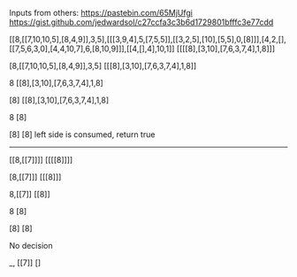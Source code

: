 Inputs from others: 
https://pastebin.com/65MjUfgi
https://gist.github.com/jedwardsol/c27ccfa3c3b6d1729801bfffc3e77cdd


[[8,[[7,10,10,5],[8,4,9]],3,5],[[[3,9,4],5,[7,5,5]],[[3,2,5],[10],[5,5],0,[8]]],[4,2,[],[[7,5,6,3,0],[4,4,10,7],6,[8,10,9]]],[[4,[],4],10,1]]
[[[[8],[3,10],[7,6,3,7,4],1,8]]]

[8,[[7,10,10,5],[8,4,9]],3,5]
[[[8],[3,10],[7,6,3,7,4],1,8]]

8
[[8],[3,10],[7,6,3,7,4],1,8]

[8]
[[8],[3,10],[7,6,3,7,4],1,8]

8
[8]

[8]
[8]
left side is consumed, return true

----

[[8,[[7]]]]
[[[[8]]]]

[8,[[7]]]
[[[8]]]

8,[[7]]
[[8]]

8
[8]

[8]
[8]

No decision


_, [[7]]
[]